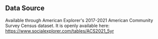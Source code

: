 
## Data Source

Available through American Explorer's 2017-2021 American Community Survey Census dataset. It is openly available here: https://www.socialexplorer.com/tables/ACS2021_5yr
